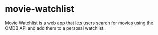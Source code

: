 # movie-watchlist
Movie Watchlist is a web app that lets users search for movies using the OMDB API and add them to a personal watchlist.
